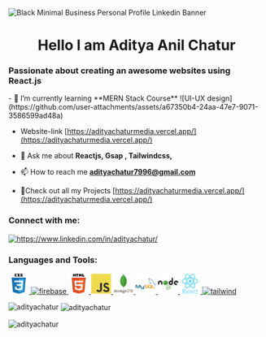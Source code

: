![Black Minimal Business Personal Profile Linkedin Banner](https://github.com/user-attachments/assets/db84a674-b2e1-4ae9-9a2f-a22d1d4930fe)

<h1 align="center">Hello I am Aditya Anil Chatur</h1>
<h3 align="left">Passionate about creating an awesome websites using React.js</h3>
- 🌱 I’m currently learning **MERN Stack Course**
![UI-UX design](https://github.com/user-attachments/assets/a67350b4-24aa-47e7-9071-3586599ad48a)

- Website-link [https://adityachaturmedia.vercel.app/](https://adityachaturmedia.vercel.app/)

- 💬 Ask me about **Reactjs, Gsap , Tailwindcss,**

- 📫 How to reach me **adityachatur7996@gmail.com**

- 📄Check out all my Projects [https://adityachaturmedia.vercel.app/](https://adityachaturmedia.vercel.app/)

<h3 align="left">Connect with me:</h3>
<p align="left">
<a href="https://linkedin.com/in/https://www.linkedin.com/in/adityachatur/" target="blank"><img align="center" src="https://raw.githubusercontent.com/rahuldkjain/github-profile-readme-generator/master/src/images/icons/Social/linked-in-alt.svg" alt="https://www.linkedin.com/in/adityachatur/" height="30" width="40" /></a>
</p>

<h3 align="left">Languages and Tools:</h3>
<p align="left"> <a href="https://www.w3schools.com/css/" target="_blank" rel="noreferrer"> <img src="https://raw.githubusercontent.com/devicons/devicon/master/icons/css3/css3-original-wordmark.svg" alt="css3" width="40" height="40"/> </a> <a href="https://firebase.google.com/" target="_blank" rel="noreferrer"> <img src="https://www.vectorlogo.zone/logos/firebase/firebase-icon.svg" alt="firebase" width="40" height="40"/> </a> <a href="https://www.w3.org/html/" target="_blank" rel="noreferrer"> <img src="https://raw.githubusercontent.com/devicons/devicon/master/icons/html5/html5-original-wordmark.svg" alt="html5" width="40" height="40"/> </a> <a href="https://developer.mozilla.org/en-US/docs/Web/JavaScript" target="_blank" rel="noreferrer"> <img src="https://raw.githubusercontent.com/devicons/devicon/master/icons/javascript/javascript-original.svg" alt="javascript" width="40" height="40"/> </a> <a href="https://www.mongodb.com/" target="_blank" rel="noreferrer"> <img src="https://raw.githubusercontent.com/devicons/devicon/master/icons/mongodb/mongodb-original-wordmark.svg" alt="mongodb" width="40" height="40"/> </a> <a href="https://www.mysql.com/" target="_blank" rel="noreferrer"> <img src="https://raw.githubusercontent.com/devicons/devicon/master/icons/mysql/mysql-original-wordmark.svg" alt="mysql" width="40" height="40"/> </a> <a href="https://nodejs.org" target="_blank" rel="noreferrer"> <img src="https://raw.githubusercontent.com/devicons/devicon/master/icons/nodejs/nodejs-original-wordmark.svg" alt="nodejs" width="40" height="40"/> </a> <a href="https://reactjs.org/" target="_blank" rel="noreferrer"> <img src="https://raw.githubusercontent.com/devicons/devicon/master/icons/react/react-original-wordmark.svg" alt="react" width="40" height="40"/> </a> <a href="https://tailwindcss.com/" target="_blank" rel="noreferrer"> <img src="https://www.vectorlogo.zone/logos/tailwindcss/tailwindcss-icon.svg" alt="tailwind" width="40" height="40"/> </a> </p>

<p><img align="left" src="https://github-readme-stats.vercel.app/api/top-langs?username=adityachatur&show_icons=true&locale=en&layout=compact" alt="adityachatur" /></p>

<p>&nbsp;<img align="center" src="https://github-readme-stats.vercel.app/api?username=adityachatur&show_icons=true&locale=en" alt="adityachatur" /></p>

<p><img align="center" src="https://github-readme-streak-stats.herokuapp.com/?user=adityachatur&" alt="adityachatur" /></p>
